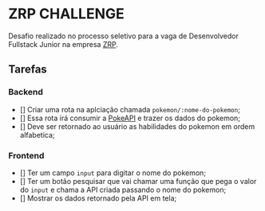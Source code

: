 # ZRP CHALLENGE

Desafio realizado no processo seletivo para a vaga de Desenvolvedor Fullstack Junior na empresa [ZRP](https://zrp.com.br).

## Tarefas

### Backend
- [] Criar uma rota na aplciação chamada `pokemon/:nome-do-pokemon`;
- [] Essa rota irá consumir a [PokeAPI](https://pokeapi.co) e trazer os dados do pokemon;
- [] Deve ser retornado ao usuário as habilidades do pokemon em ordem alfabetica;

### Frontend
- [] Ter um campo `input` para digitar o nome do pokemon;
- [] Ter um botão pesquisar que vai chamar uma função que pega o valor do `input` e chama a API criada passando o nome do pokemon;
- [] Mostrar os dados retornado pela API em tela;

